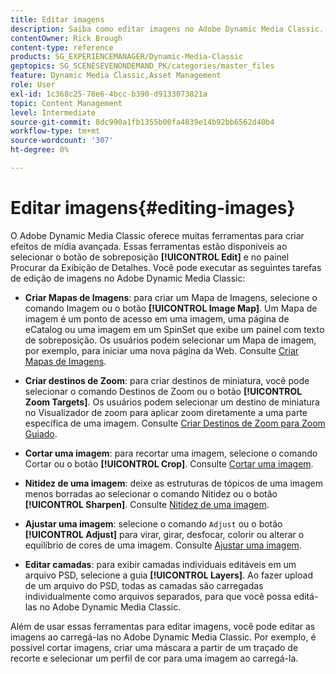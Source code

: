 ```yaml
---
title: Editar imagens
description: Saiba como editar imagens no Adobe Dynamic Media Classic.
contentOwner: Rick Brough
content-type: reference
products: SG_EXPERIENCEMANAGER/Dynamic-Media-Classic
geptopics: SG_SCENESEVENONDEMAND_PK/categories/master_files
feature: Dynamic Media Classic,Asset Management
role: User
exl-id: 1c368c25-78e6-4bcc-b390-d9133073821a
topic: Content Management
level: Intermediate
source-git-commit: 8dc990a1fb1355b00fa4839e14b92bb6562d40b4
workflow-type: tm+mt
source-wordcount: '307'
ht-degree: 0%

---
```


# Editar imagens{#editing-images}

O Adobe Dynamic Media Classic oferece muitas ferramentas para criar efeitos de mídia avançada. Essas ferramentas estão disponíveis ao selecionar o botão de sobreposição **[!UICONTROL Edit]** e no painel Procurar da Exibição de Detalhes. Você pode executar as seguintes tarefas de edição de imagens no Adobe Dynamic Media Classic:

* **Criar Mapas de Imagens**: para criar um Mapa de Imagens, selecione o comando Imagem ou o botão **[!UICONTROL Image Map]**. Um Mapa de imagem é um ponto de acesso em uma imagem, uma página de eCatalog ou uma imagem em um SpinSet que exibe um painel com texto de sobreposição. Os usuários podem selecionar um Mapa de imagem, por exemplo, para iniciar uma nova página da Web. Consulte [Criar Mapas de Imagens](/help/using/creating-image-maps.md).

* **Criar destinos de Zoom**: para criar destinos de miniatura, você pode selecionar o comando Destinos de Zoom ou o botão **[!UICONTROL Zoom Targets]**. Os usuários podem selecionar um destino de miniatura no Visualizador de zoom para aplicar zoom diretamente a uma parte específica de uma imagem. Consulte [Criar Destinos de Zoom para Zoom Guiado](/help/using/creating-zoom-targets-guided-zoom.md).

* **Cortar uma imagem**: para recortar uma imagem, selecione o comando Cortar ou o botão **[!UICONTROL Crop]**. Consulte [Cortar uma imagem](/help/using/cropping-image.md).

* **Nitidez de uma imagem**: deixe as estruturas de tópicos de uma imagem menos borradas ao selecionar o comando Nitidez ou o botão **[!UICONTROL Sharpen]**. Consulte [Nitidez de uma imagem](/help/using/sharpening-image.md).

* **Ajustar uma imagem**: selecione o comando `Adjust` ou o botão **[!UICONTROL Adjust]** para virar, girar, desfocar, colorir ou alterar o equilíbrio de cores de uma imagem. Consulte [Ajustar uma imagem](/help/using/adjusting-image.md).

* **Editar camadas**: para exibir camadas individuais editáveis em um arquivo PSD, selecione a guia **[!UICONTROL Layers]**. Ao fazer upload de um arquivo do PSD, todas as camadas são carregadas individualmente como arquivos separados, para que você possa editá-las no Adobe Dynamic Media Classic.

Além de usar essas ferramentas para editar imagens, você pode editar as imagens ao carregá-las no Adobe Dynamic Media Classic. Por exemplo, é possível cortar imagens, criar uma máscara a partir de um traçado de recorte e selecionar um perfil de cor para uma imagem ao carregá-la.
